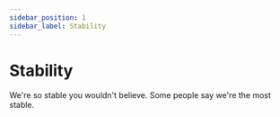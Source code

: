 ```yaml
---
sidebar_position: 1
sidebar_label: Stability
---
```


# Stability

We're so stable you wouldn't believe. Some people say we're the most stable.
